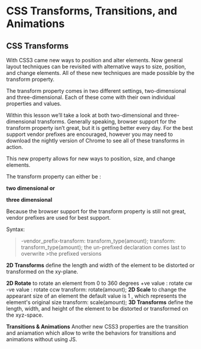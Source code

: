 # CSS Transforms, Transitions, and Animations

## CSS Transforms
With CSS3 came new ways to position and alter elements. Now general layout techniques can be revisited with alternative ways to size, position, and change elements. All of these new techniques are made possible by the transform property.

The transform property comes in two different settings, two-dimensional and three-dimensional. Each of these come with their own individual properties and values.

Within this lesson we’ll take a look at both two-dimensional and three-dimensional transforms. Generally speaking, browser support for the transform property isn’t great, but it is getting better every day. For the best support vendor prefixes are encouraged, however you may need to download the nightly version of Chrome to see all of these transforms in action.


This new property allows for new ways to position, size, and change elements.

The transform property can either be :

**two dimensional or**

**three dimensional**

Because the browser support for the transform property is still not great, vendor prefixes are used for best support.

Syntax:

>-vendor_prefix-transform: transform_type(amount);
transform: transform_type(amount);
the un-prefixed declaration comes last to overwrite >the prefixed versions

**2D Transforms**
define the length and width of the element to be distorted or transformed on the xy-plane.

**2D Rotate**
to rotate an element from 0 to 360 degrees
+ve value : rotate cw
-ve value : rotate ccw
transform: rotate(amount);
**2D Scale**
to change the appearant size of an element
the default value is 1 , which represents the element's original size
transform: scale(amount);
**3D Transforms**
define the length, width, and height of the element to be distorted or transformed on the xyz-space.

**Transitions & Animations**
Another new CSS3 properties are the transition and aniamation which allow to write the behaviors for transitions and animations without using JS.